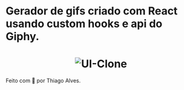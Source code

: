 # Gerador de gifs criado com React usando custom hooks e api do Giphy.
 

<h1 align="center">

  <img alt="UI-Clone" title="UI-Clone-ML" src="https://ik.imagekit.io/hld13bjzb1/Captura_de_tela_de_2020-09-26_18-29-04_kuShYXUua.png"  />
</h1>     
     
      
     
Feito com :purple_heart: por Thiago Alves. 
